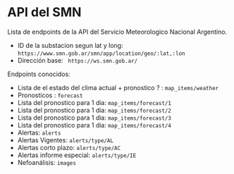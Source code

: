 # API del SMN

Lista de endpoints de la API del Servicio Meteorologico Nacional Argentino.

* ID de la substacion segun lat y long: `https://www.smn.gob.ar/smn/app/location/geo/:lat,:lon`
* Dirección base: ` https://ws.smn.gob.ar/`

Endpoints conocidos:

* Lista de el estado del clima actual + pronostico ? : `map_items/weather` 
* Pronosticos : `forecast`
* Lista del pronostico para 1 dia: `map_items/forecast/1`
* Lista del pronostico para 1 dia: `map_items/forecast/2`
* Lista del pronostico para 1 dia: `map_items/forecast/3`
* Lista del pronostico para 1 dia: `map_items/forecast/4`
* Alertas: `alerts`
* Alertas Vigentes: `alerts/type/AL`
* Alertas corto plazo: `alerts/type/AC`
* Alertas informe especial: `alerts/type/IE`
* Nefoanálisis: `images`
